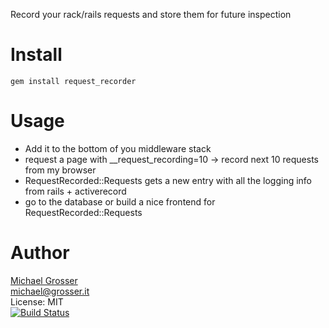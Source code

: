 Record your rack/rails requests and store them for future inspection

Install
=======

    gem install request_recorder

Usage
=====

 - Add it to the bottom of you middleware stack
 - request a page with __request_recording=10 -> record next 10 requests from my browser
 - RequestRecorded::Requests gets a new entry with all the logging info from rails + activerecord
 - go to the database or build a nice frontend for RequestRecorded::Requests

Author
======
[Michael Grosser](http://grosser.it)<br/>
michael@grosser.it<br/>
License: MIT<br/>
[![Build Status](https://travis-ci.org/grosser/request_recorder.png)](https://travis-ci.org/grosser/request_recorder)
